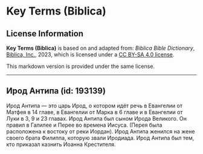 # Key Terms (Biblica)

## License Information

**Key Terms (Biblica)** is based on and adapted from: _Biblica Bible Dictionary_, [Biblica, Inc.](https://www.biblica.com/), 2023, which is licensed under a [CC BY-SA 4.0 license](https://creativecommons.org/licenses/by-sa/4.0/legalcode.en).

This markdown version is provided under the same license.



--------------------------------

## Ирод Антипа (id: 193139)

Ирод Антипа — это царь Ирод, о котором идёт речь в Евангелии от Матфея в 14 главе, в Евангелии от Марка в 6 главе и в Евангелии от Луки в 3, 9 и 23 главах. Ирод Антипа был сыном Ирода Великого. Он правил в Галилее и Перее во времена Иисуса. (Перея была расположена к востоку от реки Иордан). Ирод Антипа женился на жене своего брата Филиппа, которую звали Иродиада. Ирод Антипа был тем, кто приказал казнить Иоанна Крестителя.


